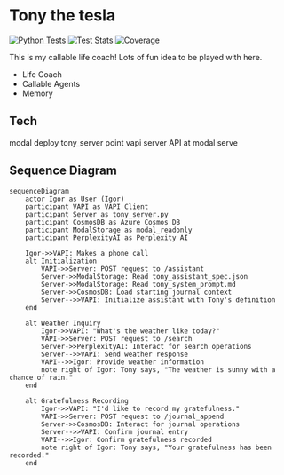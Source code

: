 # Tony the tesla

[![Python Tests](https://github.com/idvorkin/tony_tesla/actions/workflows/python-tests.yml/badge.svg)](https://github.com/idvorkin/tony_tesla/actions/workflows/python-tests.yml)
[![Test Stats](https://img.shields.io/endpoint?url=https://raw.githubusercontent.com/idvorkin/tony_tesla/test-results/test-results/python/badge-stats.json)](https://github.com/idvorkin/tony_tesla/tree/test-results/test-results/python/coverage)
[![Coverage](https://img.shields.io/endpoint?url=https://raw.githubusercontent.com/idvorkin/tony_tesla/test-results/test-results/python/badge-coverage.json)](https://github.com/idvorkin/tony_tesla/tree/test-results/test-results/python/coverage)

This is my callable life coach! Lots of fun idea to be played with here.

* Life Coach
* Callable Agents
* Memory


## Tech

modal deploy tony_server
point vapi server API at modal serve

## Sequence Diagram

```mermaid
sequenceDiagram
    actor Igor as User (Igor)
    participant VAPI as VAPI Client
    participant Server as tony_server.py
    participant CosmosDB as Azure Cosmos DB
    participant ModalStorage as modal_readonly
    participant PerplexityAI as Perplexity AI

    Igor->>VAPI: Makes a phone call
    alt Initialization
        VAPI->>Server: POST request to /assistant
        Server->>ModalStorage: Read tony_assistant_spec.json
        Server->>ModalStorage: Read tony_system_prompt.md
        Server->>CosmosDB: Load starting journal context
        Server-->>VAPI: Initialize assistant with Tony's definition
    end

    alt Weather Inquiry
        Igor->>VAPI: "What's the weather like today?"
        VAPI->>Server: POST request to /search
        Server->>PerplexityAI: Interact for search operations
        Server-->>VAPI: Send weather response
        VAPI-->>Igor: Provide weather information
        note right of Igor: Tony says, "The weather is sunny with a chance of rain."
    end

    alt Gratefulness Recording
        Igor->>VAPI: "I'd like to record my gratefulness."
        VAPI->>Server: POST request to /journal_append
        Server->>CosmosDB: Interact for journal operations
        Server-->>VAPI: Confirm journal entry
        VAPI-->>Igor: Confirm gratefulness recorded
        note right of Igor: Tony says, "Your gratefulness has been recorded."
    end
```

